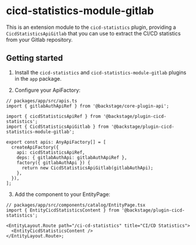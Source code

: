 # cicd-statistics-module-gitlab

This is an extension module to the `cicd-statistics` plugin, providing a `CicdStatisticsApiGitlab` that you can use to extract the CI/CD statistics from your Gitlab repository.

## Getting started

1. Install the `cicd-statistics` and `cicd-statistics-module-gitlab` plugins in the `app` package.

2. Configure your ApiFactory:

```tsx
// packages/app/src/apis.ts
import { gitlabAuthApiRef } from '@backstage/core-plugin-api';

import { cicdStatisticsApiRef } from '@backstage/plugin-cicd-statistics';
import { CicdStatisticsApiGitlab } from '@backstage/plugin-cicd-statistics-module-gitlab';

export const apis: AnyApiFactory[] = [
  createApiFactory({
    api: cicdStatisticsApiRef,
    deps: { gitlabAuthApi: gitlabAuthApiRef },
    factory({ gitlabAuthApi }) {
      return new CicdStatisticsApiGitlab(gitlabAuthApi);
    },
  }),
];
```

3. Add the component to your EntityPage:

```tsx
// packages/app/src/components/catalog/EntityPage.tsx
import { EntityCicdStatisticsContent } from '@backstage/plugin-cicd-statistics';

<EntityLayout.Route path="/ci-cd-statistics" title="CI/CD Statistics">
  <EntityCicdStatisticsContent />
</EntityLayout.Route>;
```
